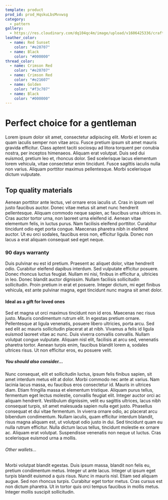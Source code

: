 ```yaml
---
template: product
prod_id: prod_HqskuLbsMvvwsg
category:
  - pattern
gallery:
  - https://res.cloudinary.com/dq104qc4m/image/upload/v1606425336/craftsman_zgwtsa.jpg
leather_color:
  - name: Red Sunset
    color: "#e20707"
  - name: Black
    color: "#000000"
thread_color:
  - name: Crimson Red
    color: "#e20707"
  - name: Crimson Red
    color: "#e21607"
  - name: Golden
    color: "#f3c707"
  - name: Black
    color: "#000000"
---
```


# Perfect choice for a gentleman

Lorem ipsum dolor sit amet, consectetur adipiscing elit. Morbi et lorem ac quam iaculis semper non vitae arcu. Fusce pretium ipsum sit amet mauris gravida efficitur. Class aptent taciti sociosqu ad litora torquent per conubia nostra, per inceptos himenaeos. Aliquam erat volutpat. Duis sed dui euismod, pretium leo et, rhoncus dolor. Sed scelerisque lacus elementum lorem vehicula, vitae consectetur enim tincidunt. Fusce sagittis iaculis nulla non varius. Aliquam porttitor maximus pellentesque. Morbi scelerisque dictum vulputate.

## Top quality materials

Aenean porttitor ante lectus, vel ornare eros iaculis ut. Cras in ipsum vel justo faucibus auctor. Donec vitae metus sit amet nunc hendrerit pellentesque. Aliquam commodo neque sapien, ac faucibus urna ultrices in. Cras auctor tortor urna, non laoreet urna eleifend id. Aenean vitae elementum felis, in luctus purus. Nam facilisis eleifend porttitor. Curabitur tincidunt odio eget porta congue. Maecenas pharetra nibh in eleifend auctor. Ut eu orci sodales, faucibus eros non, efficitur ligula. Donec non lacus a erat aliquam consequat sed eget neque.

### 90 days warranty

Duis pulvinar eu est id pretium. Praesent ac aliquet dolor, vitae hendrerit odio. Curabitur eleifend dapibus interdum. Sed vulputate efficitur posuere. Donec rhoncus luctus feugiat. Nullam mi nisi, finibus in efficitur a, ultricies in leo. Donec blandit auctor dignissim. Nullam facilisis sollicitudin sollicitudin. Proin pretium in erat et posuere. Integer dictum, mi eget finibus vehicula, est ante pulvinar magna, eget tincidunt nunc magna sit amet dolor.

#### Ideal as a gift for loved ones

Sed et magna ut orci maximus tincidunt non id eros. Maecenas nec risus justo. Mauris condimentum rutrum elit. In egestas pretium ornare. Pellentesque at ligula venenatis, posuere libero ultricies, porta arcu. Sed sed elit ac mauris sollicitudin placerat at at nibh. Vivamus a felis id ligula euismod laoreet vitae ac nunc. Duis viverra convallis convallis. Nullam volutpat congue vulputate. Aliquam nisl elit, facilisis at arcu sed, venenatis pharetra tortor. Aenean turpis enim, faucibus blandit lorem a, sodales ultrices risus. Ut non efficitur eros, eu posuere velit.

##### You should also consider...

Nunc consequat, elit et sollicitudin luctus, ipsum felis finibus sapien, sit amet interdum metus elit at dolor. Morbi commodo nec ante at varius. Nam lacinia lacus massa, eu faucibus eros consectetur id. Mauris in ultrices diam. Etiam fringilla massa et elementum tristique. Aliquam purus tellus, fermentum eget lectus molestie, convallis feugiat elit. Integer auctor orci ac aliquam hendrerit. Vestibulum dignissim, velit eu sagittis ultrices, lacus nibh consequat turpis, sit amet malesuada sapien nulla eget justo. Phasellus consequat et dui vitae fermentum. In viverra ornare odio, ac placerat arcu bibendum condimentum. Nullam iaculis, quam efficitur interdum blandit, risus magna aliquam est, ut volutpat odio justo in dui. Sed tincidunt quam eu nulla rutrum efficitur. Nulla dictum lacus tellus, tincidunt molestie ex ornare ac. Aliquam erat volutpat. Suspendisse venenatis non neque ut luctus. Cras scelerisque euismod urna a mollis.

###### Other wallets...

Morbi volutpat blandit egestas. Duis ipsum massa, blandit non felis eu, pretium condimentum metus. Integer ut ante lacus. Integer ut ipsum eget turpis blandit euismod a quis risus. Nunc in mauris nisl. Etiam sed aliquam augue. Sed non rhoncus turpis. Curabitur eget tortor metus. Cras cursus est non dictum pharetra. Ut in tortor quis orci tempus faucibus in mollis metus. Integer mollis suscipit sollicitudin.
